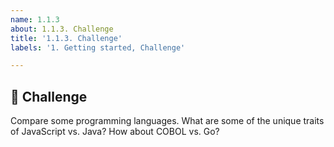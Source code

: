 ```yaml
---
name: 1.1.3
about: 1.1.3. Challenge
title: '1.1.3. Challenge'
labels: '1. Getting started, Challenge'

---
```

## 🚀 Challenge

Compare some programming languages. What are some of the unique traits of JavaScript vs. Java? How about COBOL vs. Go?
